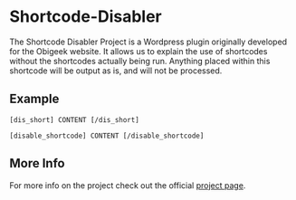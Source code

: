 # Shortcode-Disabler
The Shortcode Disabler Project is a Wordpress plugin originally developed for the Obigeek website. It allows us to explain the use of shortcodes without the shortcodes actually being run. Anything placed within this shortcode will be output as is, and will not be processed.

## Example

```
[dis_short] CONTENT [/dis_short]
```
```
[disable_shortcode] CONTENT [/disable_shortcode]
```

## More Info

For more info on the project check out the official [project page][1].

[1]: https://obigeek.com/projects/shortcode-disabler
